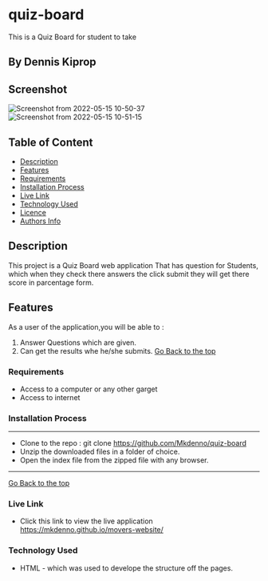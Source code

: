# quiz-board
This is a Quiz Board for student to take
 ## By Dennis Kiprop
## Screenshot
![Screenshot from 2022-05-15 10-50-37](https://user-images.githubusercontent.com/104482846/168462837-a5a42a2c-dffa-4c04-afd5-bd8c1005d56f.png)
![Screenshot from 2022-05-15 10-51-15](https://user-images.githubusercontent.com/104482846/168462850-8bb8a9e6-e182-4d51-9044-2dd54384cf1f.png)
 ## Table of Content
 - [Description](#description)
 - [Features](#features)
 - [Requirements](#requirements)
 - [Installation Process](#installation-Process)
 - [Live Link](#Live-Link)
 - [Technology  Used](#technology-Used)
 - [Licence](#licence)
 - [Authors Info](#Authors-Info)
 ## Description
 This project is a Quiz Board web application That has question for Students, which when they check there answers the click submit they will get there score in parcentage form.
## Features
As a user of the application,you will be able to :
1. Answer Questions which are given.
2. Can get the results whe he/she submits.
[Go Back to the top](#quiz-board)
 ###  Requirements
 * Access to  a computer or any other garget
 * Access to internet
 ### Installation Process
 ****
* Clone to the repo : git clone https://github.com/Mkdenno/quiz-board
* Unzip the downloaded files in a folder of choice.
* Open the index file from the zipped file with any browser.
 ****
 [Go Back to the top](#quiz-board)
### Live Link
- Click this link to view the live application https://mkdenno.github.io/movers-website/
### Technology  Used
* HTML - which was used to develope the structure off the pages.

